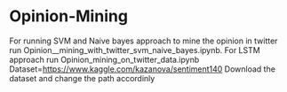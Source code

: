 # Opinion-Mining
For running SVM and Naive bayes approach to mine the opinion in twitter run Opinion__mining_with_twitter_svm_naive_bayes.ipynb.
For LSTM approach run Opinion_mining_on_twitter_data.ipynb 
Dataset=https://www.kaggle.com/kazanova/sentiment140
Download the dataset and change the path accordinly
